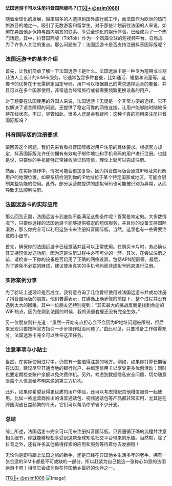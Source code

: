 **法国远游卡可以注册抖音国际版吗？[[TG💪+ @esim1088](https://t.me/s/esim1088)]**

随着全球化的发展，越来越多的人选择到国外旅行或工作，而法国作为欧洲的热门旅游目的地之一，吸引了无数游客和留学生。对于那些计划前往法国的人来说，如何在异国他乡保持与国内朋友的联系、享受全球化的娱乐体验，已经成为了一个热门话题。其中，抖音国际版（TikTok）作为一个风靡全球的短视频平台，自然成为了许多人关注的重点。那么问题来了：法国远游卡是否支持注册抖音国际版呢？

### 法国远游卡的基本介绍

首先，让我们简单了解一下法国远游卡是什么。法国远游卡是一种专为短期或长期赴法人士设计的SIM卡服务，它通常包含多种套餐，比如通话、短信和流量等。这类卡的优势在于无需绑定固定号码，用户可以根据自己的需求选择适合的套餐，并且可以在多个国家使用，非常适合经常旅行或者需要频繁更换设备的用户。

对于想要在法国使用的外国人来说，法国远游卡无疑是一个非常方便的选择。它不仅解决了语言障碍的问题，还提供了稳定可靠的网络连接，让用户能够随时随地保持在线状态。不过，尽管如此，很多人还是会有疑问：这种卡真的能用来注册抖音国际版吗？

### 抖音国际版的注册要求

要回答这个问题，我们先来看看抖音国际版对用户注册的具体要求。根据官方规定，抖音国际版允许任何拥有有效电子邮件地址和手机号码的用户进行注册。也就是说，只要你的手机能够正常接收验证码短信，理论上就可以完成注册。

然而，在实际操作中，情况可能会更加复杂。因为抖音国际版会通过IP地址来判断用户的地理位置，如果系统检测到你的IP地址位于某个特定国家或地区，可能会限制某些功能的使用。此外，部分运营商提供的虚拟号码也可能被识别为异常，从而导致无法顺利注册。

### 法国远游卡的实际应用

那么回到正题，法国远游卡到底能不能满足这些条件呢？答案是肯定的。大多数情况下，只要你选择的法国远游卡能够提供稳定的短信服务，并且你的设备支持国际漫游，那么你完全可以利用这张卡来注册抖音国际版。当然，这里也有一些需要注意的小细节。

首先，确保你的法国远游卡已经激活并且可以正常使用。在购买卡片时，务必确认其支持短信发送功能，因为这是注册过程中必不可少的一环。其次，在尝试注册之前，请检查一下你的设备是否启用了正确的网络设置，包括APN配置等。最后，为了避免不必要的麻烦，建议使用真实的手机号码而非虚拟号码来进行注册。

### 实际案例分享

为了验证上述理论是否成立，我特意咨询了几位曾经使用过法国远游卡并成功注册了抖音国际版的朋友。他们普遍表示，在遵循正确步骤的前提下，整个过程并没有遇到太大的困难。其中一位朋友还特别提到：“其实最大的挑战反而是找到合适的WiFi热点，因为在刚到法国的时候，我的流量套餐还没有完全生效。”

另一位朋友则补充道：“虽然一开始有点担心会不会因为IP地址问题被限制，但后来发现只要按照官方指引一步步操作就没问题了。”由此可见，只要准备工作做得充分，法国远游卡完全可以胜任这项任务。

### 注意事项与小贴士

当然，在实际使用过程中，仍然有一些值得注意的地方。例如，如果你打算长期留在法国，建议尽早开通当地的银行账户，并绑定信用卡以享受更多优惠活动；同时也要定期检查账户余额以免欠费停机。另外，考虑到数据隐私安全问题，切勿随意泄露个人信息给不明来源的第三方机构。

此外，如果你希望获得更优质的用户体验，还可以考虑搭配其他增值服务一起使用。比如一些运营商推出的语音通话包、视频通话包等产品都非常实用，尤其是在跨国沟通日益频繁的今天，它们可以帮助你节省不少开支。

### 总结

综上所述，法国远游卡完全可以用来注册抖音国际版。只要遵循正确的流程并注意相关细节，你就能够轻松享受到这款全球知名社交平台带来的乐趣。当然啦，除了抖音之外，还有许多其他值得探索的应用和服务等待着你去发掘哦！

无论你是即将踏上法国之旅的新手，还是已经在异国他乡生活多年的老手，拥有一张合适的SIM卡都是不可或缺的一部分。所以赶紧为自己挑选一张称心如意的法国远游卡吧！相信它会成为你在异国他乡最好的伙伴之一。

[[TG💪+ @esim1088](https://t.me/s/esim1088) ![Image](https://i.postimg.cc/4NQfJmqS/Snipaste-2025-05-13-00-14-12.png)]